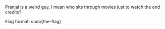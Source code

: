 Pranjal is a weird guy, I mean who sits through movies just to watch the end credits?

Flag format: sudo{the-flag}
